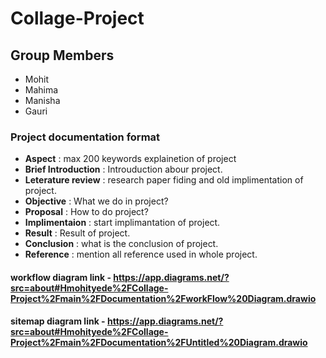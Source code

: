 # Collage-Project

## Group Members
- Mohit
- Mahima
- Manisha
- Gauri

### Project documentation format
- <b>Aspect</b> :  max 200 keywords explainetion of project
- <b>Brief Introduction</b> : Introuduction abour project.
- <b>Leterature review</b> : research paper fiding and old implimentation of project.
- <b>Objective</b> : What we do in project?
- <b>Proposal</b> : How to do project?
- <b>Implimentaion</b> : start implimantation of project.
- <b>Result</b> : Result of project.
- <b>Conclusion</b> : what is the conclusion of project.
- <b>Reference</b> : mention all reference used in whole project.


#### workflow diagram link - https://app.diagrams.net/?src=about#Hmohityede%2FCollage-Project%2Fmain%2FDocumentation%2FworkFlow%20Diagram.drawio

#### sitemap diagram link - https://app.diagrams.net/?src=about#Hmohityede%2FCollage-Project%2Fmain%2FDocumentation%2FUntitled%20Diagram.drawio
